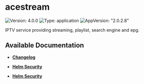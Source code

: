 # acestream

![Version: 4.0.0](https://img.shields.io/badge/Version-4.0.0-informational?style=flat-square) ![Type: application](https://img.shields.io/badge/Type-application-informational?style=flat-square) ![AppVersion: "2.0.2.8"](https://img.shields.io/badge/AppVersion-"2.0.2.8"-informational?style=flat-square)

IPTV service providing streaming, playlist, search engine and epg.

## Available Documentation

- [**Changelog**](CHANGELOG)

- [**Helm Security**](container-security)

- [**Helm Security**](helm-security)


